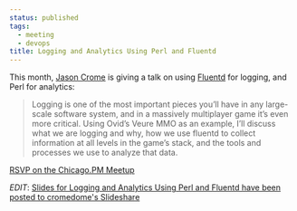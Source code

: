 ```yaml
---
status: published
tags:
  - meeting
  - devops
title: Logging and Analytics Using Perl and Fluentd
---
```


This month, [Jason Crome](http://www.cromedome.net) is giving a talk on
using [Fluentd](http://www.fluentd.org) for logging, and Perl for
analytics:

> Logging is one of the most important pieces you’ll have in any
> large-scale software system, and in a massively multiplayer game it’s
> even more critical. Using Ovid’s Veure MMO as an example, I’ll discuss
> what we are logging and why, how we use fluentd to collect information
> at all levels in the game’s stack, and the tools and processes we use
> to analyze that data.

[RSVP on the Chicago.PM Meetup](http://www.meetup.com/ChicagoPM/events/230564694/)

*EDIT*: [Slides for Logging and Analytics Using Perl and Fluentd have
been posted to cromedome's
Slideshare](http://www.slideshare.net/cromedome/logging-with-perl-and-fluentd)
